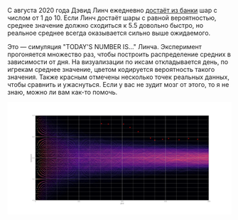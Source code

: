 С августа 2020 года Дэвид Линч ежедневно [достаёт из банки](https://youtube.com/playlist?list=PLTPQcjlcvvXFtR0R91Gh5j9Xi8cq0oN3Y) шар с числом от 1 до 10. Если Линч достаёт шары с равной вероятностью, среднее значение должно сходиться к 5.5 довольно быстро, но реальное среднее всегда оказывается сильно выше ожидаемого.

Это — симуляция "TODAY'S NUMBER IS..." Линча. Эксперимент прогоняется множество раз, чтобы построить распределение средних в зависимости от дня. На визуализации по иксам откладывается день, по игрекам среднее значение, цветом кодируется вероятность такого значения. Также красным отмечены несколько точек реальных данных, чтобы сравнить и ужаснуться. Если у вас не зудит мозг от этого, то я не знаю, можно ли вам как-то помочь.

![example](images/image.png)